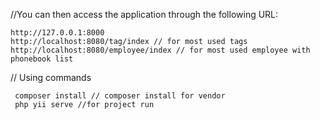 
//You can then access the application through the following URL:

    http://127.0.0.1:8000
    http://localhost:8080/tag/index // for most used tags 
    http://localhost:8080/employee/index // for most used employee with phonebook list 
// Using commands 
    
     composer install // composer install for vendor 
     php yii serve //for project run 
     
     
     
